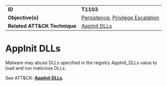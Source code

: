 |||
|---------|------------------------|
|**ID**|**T1103**|
|**Objective(s)**| [Persistence](https://github.com/MBCProject/mbc-markdown/tree/master/persistence), [Privilege Escalation](https://github.com/MBCProject/mbc-markdown/tree/master/privilege-escalation) |
|**Related ATT&CK Technique**|[AppInit DLLs](https://attack.mitre.org/techniques/T1103/)|


AppInit DLLs
====================
Malware may abuse DLLs specified in the registry AppInit_DLLs value to load and run malicious DLLs. 

See ATT&CK: [**AppInit DLLs**](https://attack.mitre.org/techniques/T1103/). 